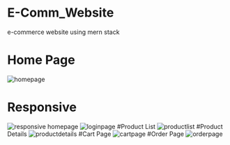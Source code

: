 # E-Comm_Website
e-commerce website using mern stack
# Home Page
![homepage](https://github.com/yashnikam18yn/E-Comm_Website/assets/108448644/22a63a75-f5e0-4479-9ba1-4b75c1138efb)
# Responsive
![responsive homepage](https://github.com/yashnikam18yn/E-Comm_Website/assets/108448644/979e0347-4290-4964-874e-097c2d29cc2a)
![loginpage](https://github.com/yashnikam18yn/E-Comm_Website/assets/108448644/0c00b83a-dc9d-4666-a4b8-18cce37de19b)
#Product List
![productlist](https://github.com/yashnikam18yn/E-Comm_Website/assets/108448644/bda250e7-44c3-4105-8fe7-e9aafc9b994d)
#Product Details
![productdetails](https://github.com/yashnikam18yn/E-Comm_Website/assets/108448644/47aa415e-348f-42dc-b647-5509414a6ad3)
#Cart Page
![cartpage](https://github.com/yashnikam18yn/E-Comm_Website/assets/108448644/3ac3cc1d-f069-4824-8388-c889f9a7a50e)
#Order Page
![orderpage](https://github.com/yashnikam18yn/E-Comm_Website/assets/108448644/8f96efd0-00a9-49b8-8909-879fcb7ad516)




